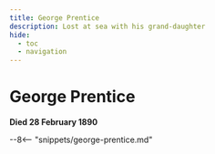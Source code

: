 ```yaml
---
title: George Prentice
description: Lost at sea with his grand-daughter
hide:
  - toc
  - navigation 
---
```


# George Prentice

**Died 28 February 1890**

--8<-- "snippets/george-prentice.md"
